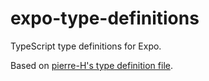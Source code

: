 # expo-type-definitions
TypeScript type definitions for Expo.

Based on [pierre-H's type definition file](https://gist.github.com/pierre-H/eef9a9225fb1c5a0f81180a8b0fbb2c2).
